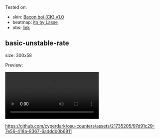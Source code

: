 Tested on:
- skin: [Bacon boi (CK) v1.0](https://osuck.link/s-1648?v=0)
- beatmap: [ito by Lasse](https://osu.ppy.sh/beatmapsets/1077982#osu/2255709)
- obs: [link](https://obsproject.com)


## basic-unstable-rate

size: 300x58

Preview:

<video>
 <source src=".github/video/basic-unstable-rate.mp4">
</video>


https://github.com/cyperdark/osu-counters/assets/21735205/97d91c29-7e56-418a-8367-6adddb0b6811